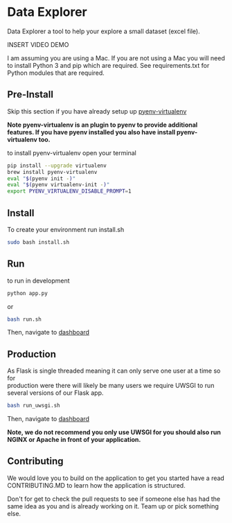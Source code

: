 # Data Explorer

Data Explorer a tool to help your explore a small dataset (excel file).

INSERT VIDEO DEMO

I am assuming you are using a Mac. If you are not using a Mac you will need to
install Python 3 and pip which are required. See requirements.txt for Python
modules that are required.  


## Pre-Install

Skip this section if you have already setup up [pyenv-virtualenv](https://github.com/pyenv/pyenv-virtualenv)

**Note pyenv-virtualenv is an plugin to pyenv to provide additional features.
If you have pyenv installed you also have install pyenv-virtualenv too.**

to install pyenv-virtualenv open your terminal

```bash
pip install --upgrade virtualenv
brew install pyenv-virtualenv
eval "$(pyenv init -)"
eval "$(pyenv virtualenv-init -)"
export PYENV_VIRTUALENV_DISABLE_PROMPT=1
```

## Install

To create your environment run install.sh

```bash
sudo bash install.sh
```

## Run

to run in development

```bash
python app.py
```

or

```bash
bash run.sh
```

Then, navigate to [dashboard](http://127.0.0.1:8000/dashboard)

## Production

As Flask is single threaded meaning it can only serve one user at a time so for  
production were there will likely be many users we require UWSGI to run several
versions of our Flask app.

```bash
bash run_uwsgi.sh
```

Then, navigate to [dashboard](http://127.0.0.1:8000/dashboard)

**Note, we do not recommend you only use UWSGI for you should also run NGINX
or Apache in front of your application.**

## Contributing

We would love you to build on the application to get you started have a read
CONTRIBUTING.MD to learn how the application is structured.

Don't for get to check the pull requests to see if someone else has had the
same idea as you and is already working on it. Team up or pick something else.  
